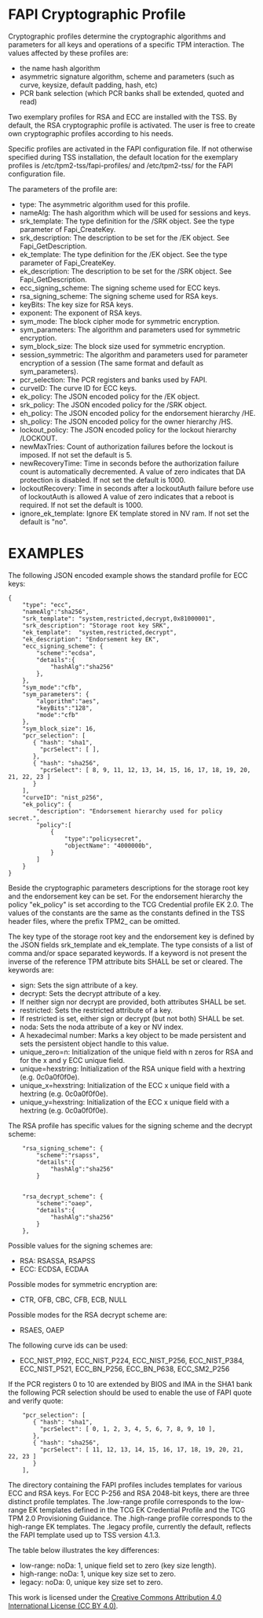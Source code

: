 # FAPI Cryptographic Profile

Cryptographic profiles determine the cryptographic algorithms and parameters for
all keys and operations of a specific TPM interaction. The values affected by
these profiles are:

* the name hash algorithm
* asymmetric signature algorithm, scheme and parameters (such as curve, keysize, default padding, hash, etc)
* PCR bank selection (which PCR banks shall be extended, quoted and read)

Two exemplary profiles for RSA and ECC are installed with the TSS. By default,
the RSA cryptographic profile is activated. The user is free to create own
cryptographic profiles according to his needs.

Specific profiles are activated in the FAPI configuration file.
If not otherwise specified during TSS installation, the default location for the
exemplary profiles is /etc/tpm2-tss/fapi-profiles/ and /etc/tpm2-tss/ for the FAPI
configuration file.

The parameters of the profile are:

* type: The asymmetric algorithm used for this profile.
* nameAlg: The hash algorithm which will be used for sessions and keys.
* srk_template: The type definition for the /SRK object. See the type parameter of Fapi_CreateKey.
* srk_description: The description to be set for the /EK object. See Fapi_GetDescription.
* ek_template: The type definition for the /EK object. See the type parameter of Fapi_CreateKey.
* ek_description: The description to be set for the /SRK object. See Fapi_GetDescription.
* ecc_signing_scheme: The signing scheme used for ECC keys.
* rsa_signing_scheme: The signing scheme used for RSA keys.
* keyBits: The key size for RSA keys.
* exponent: The exponent of RSA keys.
* sym_mode: The block cipher mode for symmetric encryption.
* sym_parameters: The algorithm and parameters used for symmetric encryption.
* sym_block_size: The block size used for symmetric encryption.
* session_symmetric: The algorithm and parameters used for parameter encryption of
  a session (The same format and default as sym_parameters).
* pcr_selection: The PCR registers and banks used by FAPI.
* curveID: The curve ID for ECC keys.
* ek_policy: The JSON encoded policy for the /EK object.
* srk_policy: The JSON encoded policy for the /SRK object.
* eh_policy: The JSON encoded policy for the endorsement hierarchy /HE.
* sh_policy: The JSON encoded policy for the owner hierarchy /HS.
* lockout_policy: The JSON encoded policy for the lockout hierarchy /LOCKOUT.
* newMaxTries: Count of authorization failures before the lockout is imposed. If not set the default is 5.
* newRecoveryTime: Time in seconds before the authorization failure count is automatically decremented.
  A value of zero indicates that DA protection is disabled. If not set the default is 1000.
* lockoutRecovery: Time in seconds after a lockoutAuth failure before use of lockoutAuth is allowed
  A value of zero indicates that a reboot is required. If not set the default is 1000.
* ignore_ek_template: Ignore EK template stored in NV ram.
  If not set the default is "no".

# EXAMPLES
The following JSON encoded example shows the standard profile for ECC keys:

```
{
    "type": "ecc",
    "nameAlg":"sha256",
    "srk_template": "system,restricted,decrypt,0x81000001",
    "srk_description": "Storage root key SRK",
    "ek_template":  "system,restricted,decrypt",
    "ek_description": "Endorsement key EK",
    "ecc_signing_scheme": {
        "scheme":"ecdsa",
        "details":{
            "hashAlg":"sha256"
        },
    },
    "sym_mode":"cfb",
    "sym_parameters": {
        "algorithm":"aes",
        "keyBits":"128",
        "mode":"cfb"
    },
    "sym_block_size": 16,
    "pcr_selection": [
       { "hash": "sha1",
         "pcrSelect": [ ],
       },
       { "hash": "sha256",
         "pcrSelect": [ 8, 9, 11, 12, 13, 14, 15, 16, 17, 18, 19, 20, 21, 22, 23 ]
       }
    ],
    "curveID": "nist_p256",
    "ek_policy": {
        "description": "Endorsement hierarchy used for policy secret.",
        "policy":[
            {
                "type":"policysecret",
                "objectName": "4000000b",
            }
        ]
    }
}
```
Beside the cryptographic parameters descriptions for the storage root key and the
endorsement key can be set.
For the endorsement hierarchy the policy "ek_policy" is set according to the
TCG Credential profile EK 2.0. The values of the constants are the same as the
constants defined in the TSS header files, where the prefix TPM2_ can be omitted.

The key type of the storage root key and the endorsement key is defined by the
JSON fields srk_template and ek_template.
The type consists of a list of comma and/or space separated keywords. If a
keyword is not present the inverse of the reference TPM attribute bits SHALL be set or cleared.
The keywords are:

* sign: Sets the sign attribute of a key.
* decrypt: Sets the decrypt attribute of a key.
* If neither sign nor decrypt are provided, both attributes SHALL be set.
* restricted: Sets the restricted attribute of a key.
* If restricted is set, either sign or decrypt (but not both) SHALL be set.
* noda: Sets the noda attribute of a key or NV index.
* A hexadecimal number: Marks a key object to be made persistent and sets the persistent object handle to
  this value.
* unique_zero=n: Initialization of the unique field with n zeros for RSA and for the x and y
  ECC unique field.
* unique=hexstring: Initialization of the RSA unique field with a hextring (e.g. 0c0a0f0f0e).
* unique_x=hexstring: Initialization of the ECC x unique field with a hextring (e.g. 0c0a0f0f0e).
* unique_y=hexstring: Initialization of the ECC x unique field with a hextring (e.g. 0c0a0f0f0e).

The RSA profile has specific values for the signing scheme and the decrypt scheme:

```
    "rsa_signing_scheme": {
        "scheme":"rsapss",
        "details":{
            "hashAlg":"sha256"
        }


    "rsa_decrypt_scheme": {
        "scheme":"oaep",
        "details":{
            "hashAlg":"sha256"
        }
    },
```
Possible values for the signing schemes are:

* RSA: RSASSA, RSAPSS
* ECC: ECDSA, ECDAA

Possible modes for symmetric encryption are:

* CTR, OFB, CBC, CFB, ECB, NULL

Possible modes for the RSA decrypt scheme are:

* RSAES, OAEP

The following curve ids can be used:

* ECC_NIST_P192, ECC_NIST_P224, ECC_NIST_P256, ECC_NIST_P384, ECC_NIST_P521, ECC_BN_P256, ECC_BN_P638, ECC_SM2_P256

If the PCR registers 0 to 10 are extended by BIOS and IMA in the SHA1 bank the following PCR selection should
be used to enable the use of FAPI quote and verify quote:
```
    "pcr_selection": [
       { "hash": "sha1",
         "pcrSelect": [ 0, 1, 2, 3, 4, 5, 6, 7, 8, 9, 10 ],
       },
       { "hash": "sha256",
         "pcrSelect": [ 11, 12, 13, 14, 15, 16, 17, 18, 19, 20, 21, 22, 23 ]
       }
    ],
 ```

The directory containing the FAPI profiles includes templates for various
ECC and RSA keys. For ECC P-256 and RSA 2048-bit keys, there are three
distinct profile templates.
The .low-range profile corresponds to the low-range EK templates defined
in the TCG EK Credential Profile and the TCG TPM 2.0 Provisioning Guidance.
The .high-range profile corresponds to the high-range EK templates.
The .legacy profile, currently the default, reflects the FAPI template
used up to TSS version 4.1.3.

The table below illustrates the key differences:
* low-range: noDa: 1, unique field set to zero (key size length).
* high-range: noDa: 1, unique key size set to zero.
* legacy: noDa: 0, unique key size set to zero.

This work is licensed under the
[Creative Commons Attribution 4.0 International License (CC BY 4.0)](https://creativecommons.org/licenses/by/4.0/).
